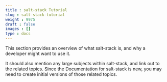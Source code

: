 ```yaml
---
title : salt-stack Tutorial
slug : salt-stack-tutorial
weight : 9975
draft : false
images : []
type : docs
---
```


This section provides an overview of what salt-stack is, and why a developer might want to use it.

It should also mention any large subjects within salt-stack, and link out to the related topics.  Since the Documentation for salt-stack is new, you may need to create initial versions of those related topics.

